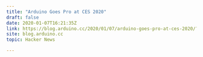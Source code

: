 ```yaml
---
title: "Arduino Goes Pro at CES 2020"
draft: false
date: 2020-01-07T16:21:35Z
link: https://blog.arduino.cc/2020/01/07/arduino-goes-pro-at-ces-2020/?utm_medium=RSS&utm_source=hune
site: blog.arduino.cc
topic: Hacker News  

---
```

